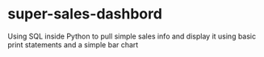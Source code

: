 # super-sales-dashbord
Using SQL inside Python to pull simple sales info and  display it using basic print statements and a simple bar chart

